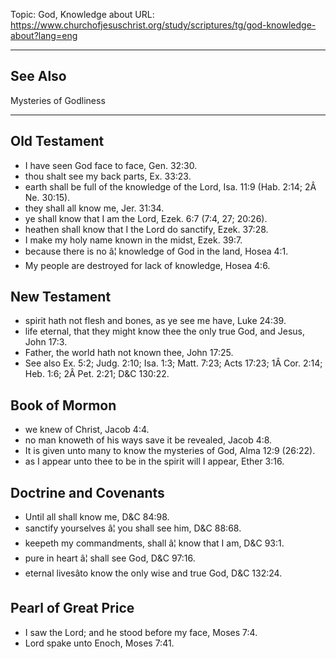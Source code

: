 Topic: God, Knowledge about
URL: https://www.churchofjesuschrist.org/study/scriptures/tg/god-knowledge-about?lang=eng

---

## See Also

Mysteries of Godliness

---

## Old Testament

- I have seen God face to face, Gen. 32:30.
- thou shalt see my back parts, Ex. 33:23.
- earth shall be full of the knowledge of the Lord, Isa. 11:9 (Hab. 2:14; 2Â Ne. 30:15).
- they shall all know me, Jer. 31:34.
- ye shall know that I am the Lord, Ezek. 6:7 (7:4, 27; 20:26).
- heathen shall know that I the Lord do sanctify, Ezek. 37:28.
- I make my holy name known in the midst, Ezek. 39:7.
- because there is no â¦ knowledge of God in the land, Hosea 4:1.
- My people are destroyed for lack of knowledge, Hosea 4:6.

## New Testament

- spirit hath not flesh and bones, as ye see me have, Luke 24:39.
- life eternal, that they might know thee the only true God, and Jesus, John 17:3.
- Father, the world hath not known thee, John 17:25.
- See also Ex. 5:2; Judg. 2:10; Isa. 1:3; Matt. 7:23; Acts 17:23; 1Â Cor. 2:14; Heb. 1:6; 2Â Pet. 2:21; D&C 130:22.

## Book of Mormon

- we knew of Christ, Jacob 4:4.
- no man knoweth of his ways save it be revealed, Jacob 4:8.
- It is given unto many to know the mysteries of God, Alma 12:9 (26:22).
- as I appear unto thee to be in the spirit will I appear, Ether 3:16.

## Doctrine and Covenants

- Until all shall know me, D&C 84:98.
- sanctify yourselves â¦ you shall see him, D&C 88:68.
- keepeth my commandments, shall â¦ know that I am, D&C 93:1.
- pure in heart â¦ shall see God, D&C 97:16.
- eternal livesâto know the only wise and true God, D&C 132:24.

## Pearl of Great Price

- I saw the Lord; and he stood before my face, Moses 7:4.
- Lord spake unto Enoch, Moses 7:41.

